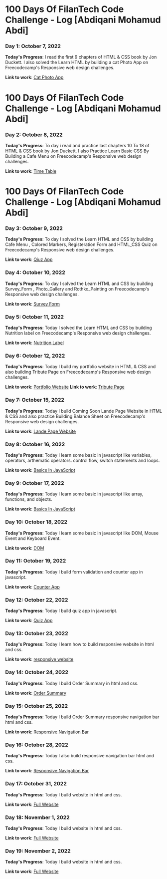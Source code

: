 # 100 Days Of FilanTech Code Challenge - Log [Abdiqani Mohamud Abdi]

### Day 1: October 7, 2022

**Today's Progress**: I read the first 9 chapters of HTML & CSS book by Jon Duckett. I also solved the Learn HTML by building a cat Photo App on Freecodecamp's Responsive web design challenges.

**Link to work**: [Cat Photo App](https://github.com/abdiqani143/100daysofFilanTech/tree/main/HTML_CSS)

# 100 Days Of FilanTech Code Challenge - Log [Abdiqani Mohamud Abdi]

### Day 2: October 8, 2022

**Today's Progress**: To day i read and practice last chapters 10 To 18 of HTML & CSS book by Jon Duckett. I also Practice Learn Basic CSS By Building a Cafe Menu  on Freecodecamp's Responsive web design challenges.

**Link to work**: [Time Table](https://github.com/abdiqani143/100daysofFilanTech/tree/main/HTML_CSS/chapter_14)

# 100 Days Of FilanTech Code Challenge - Log [Abdiqani Mohamud Abdi]

### Day 3: October 9, 2022

**Today's Progress**: To day I solved the Learn HTML and CSS by building Cafe Menu , Colored Markers, Registeration Form and HTML_CSS Quiz on Freecodecamp's Responsive web design challenges.

**Link to work**: [Qiuz App](https://github.com/abdiqani143/100daysofFilanTech/tree/main/HTML_CSS/Day_3/html_css_quiz)

### Day 4: October 10, 2022

**Today's Progress**: To day I solved the Learn HTML and CSS by building Survey_Form , Photo_Gallery and  Rothko_Painting  on Freecodecamp's Responsive web design challenges.

**Link to work**: [Survey Form](https://github.com/abdiqani143/100daysofFilanTech/tree/main/HTML_CSS/Day_4/survey_form)

### Day 5: October 11, 2022

**Today's Progress**: Today I solved the Learn HTML and CSS by building Nutrition label  on Freecodecamp's Responsive web design challenges.

**Link to work**: [Nutrition Label](https://github.com/abdiqani143/100daysofFilanTech/tree/main/HTML_CSS/Day_5)

### Day 6: October 12, 2022

**Today's Progress**: Today I build my portfolio website in HTML & CSS and also building  Tribute Page on Freecodecamp's Responsive web design challenges.

**Link to work**: [Portfolio Website](https://github.com/abdiqani143/100daysofFilanTech/tree/main/HTML_CSS/Day_6/portfolio)
**Link to work**: [Tribute Page](https://github.com/abdiqani143/100daysofFilanTech/tree/main/HTML_CSS/Day_6/tribute%20page)

### Day 7: October 15, 2022

**Today's Progress**: Today I build Coming Soon Lande Page Website in HTML & CSS and also practice Building Balance Sheet on Freecodecamp's Responsive web design challenges.

**Link to work**: [Lande Page Website](https://github.com/abdiqani143/100daysofFilanTech/tree/main/HTML_CSS/Day_7)

### Day 8: October 16, 2022

**Today's Progress**: Today I learn some  basic in javascript like variables, operators, arthematic operators. control flow, switch statements and loops.

**Link to work**: [Basics In JavaScript](https://github.com/abdiqani143/100daysofFilanTech/tree/main/)

### Day 9: October 17, 2022

**Today's Progress**: Today I learn some  basic in javascript like array, functions, and objects.

**Link to work**: [Basics In JavaScript](https://github.com/abdiqani143/100daysofFilanTech/tree/main/JavaScript/Day_9)

### Day 10: October 18, 2022

**Today's Progress**: Today I learn some  basic in javascript like DOM, Mouse Event and  Keyboard Event.

**Link to work**: [DOM](https://github.com/abdiqani143/100daysofFilanTech/tree/main/JavaScript/Day_10)

### Day 11: October 19, 2022

**Today's Progress**: Today I build form validation and counter app in javascript.

**Link to work**: [Counter App](https://github.com/abdiqani143/100daysofFilanTech/tree/main/JavaScript/Day_11/Counter_App)

### Day 12: October 22, 2022

**Today's Progress**: Today I build quiz app in javascript.

**Link to work**: [Quiz App](https://github.com/abdiqani143/100daysofFilanTech/tree/main/JavaScript/Day_12/quiz_app)

### Day 13: October 23, 2022

**Today's Progress**: Today I learn how to build responsive website in html and css.

**Link to work**: [responsive website](https://github.com/abdiqani143/100daysofFilanTech/tree/main/Responsive_Website/Day_13/Product_preview_card_component)

### Day 14: October 24, 2022

**Today's Progress**: Today I build Order Summary in html and css.

**Link to work**: [Order Summary](https://github.com/abdiqani143/100daysofFilanTech/tree/main/Responsive_Website/Day_14)

### Day 15: October 25, 2022

**Today's Progress**: Today I build Order Summary responsive navigation bar html and css.

**Link to work**: [Responsive Navigation Bar](https://github.com/abdiqani143/100daysofFilanTech/tree/main/Responsive_Website/Day_15/Responsive%20Navigation%20Bar)

### Day 16: October 28, 2022

**Today's Progress**: Today I also build  responsive navigation bar html and css.

**Link to work**: [Responsive Navigation Bar](https://github.com/abdiqani143/100daysofFilanTech/tree/main/Responsive_Website/Day_16/Responsive%20Web%20Design)

### Day 17: October 31, 2022

**Today's Progress**: Today I build website in  html and css.

**Link to work**: [Full Website](https://github.com/abdiqani143/100daysofFilanTech/tree/main/Responsive_Website/Day_17)

### Day 18: November 1, 2022

**Today's Progress**: Today I build website in  html and css.

**Link to work**: [Full Website](https://github.com/abdiqani143/100daysofFilanTech/tree/main/Responsive_Website/Day_17)

### Day 19: November 2, 2022

**Today's Progress**: Today I build website in  html and css.

**Link to work**: [Full Website](https://github.com/abdiqani143/100daysofFilanTech/tree/main/Responsive_Website/Day_17)